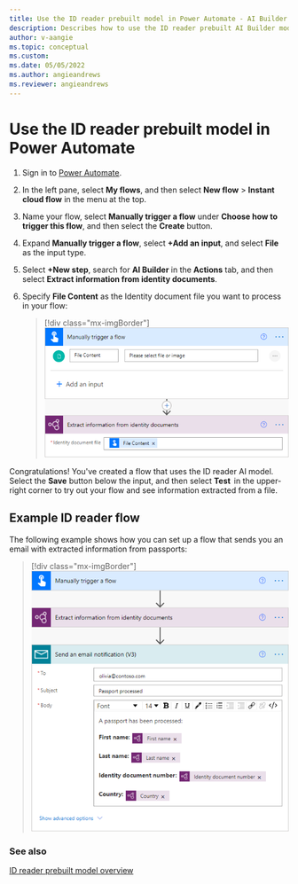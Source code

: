 ```yaml
---
title: Use the ID reader prebuilt model in Power Automate - AI Builder | Microsoft Docs
description: Describes how to use the ID reader prebuilt AI Builder model.
author: v-aangie
ms.topic: conceptual
ms.custom: 
ms.date: 05/05/2022
ms.author: angieandrews
ms.reviewer: angieandrews
---
```


# Use the ID reader prebuilt model in Power Automate

1. Sign in to [Power Automate](https://flow.microsoft.com/).
1. In the left pane, select **My flows**, and then select **New flow** > **Instant cloud flow** in the menu at the top.
1. Name your flow, select **Manually trigger a flow** under **Choose how to trigger this flow**, and then select the **Create** button.
1. Expand **Manually trigger a flow**, select **+Add an input**, and select **File** as the input type.
1. Select **+New step**, search for **AI Builder** in the **Actions** tab, and then select **Extract information from identity documents**.
1. Specify **File Content** as the Identity document file you want to process in your flow:

    > [!div class="mx-imgBorder"]
    > ![Trigger identity document flow.](media/flow-identity-docs.png "Trigger identity document flow")

Congratulations! You've created a flow that uses the ID reader AI model. Select the **Save** button below the input, and then select **Test**  in the upper-right corner to try out your flow and see information extracted from a file.

## Example ID reader flow

The following example shows how you can set up a flow that sends you an email with extracted information from passports:

> [!div class="mx-imgBorder"]
> ![Trigger identity document email flow.](media/flow-id-reader-email.png "Trigger identity document email flow")

### See also

[ID reader prebuilt model overview](prebuilt-id-reader.md)
